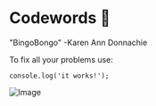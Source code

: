 # Codewords 👋

"BingoBongo" 
-Karen Ann Donnachie


To fix all your problems use: 
```
console.log('it works!');
```

![Image](Animal_Crossing.gif)
